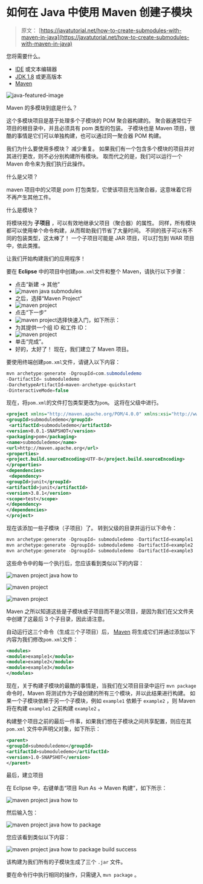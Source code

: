 # 如何在 Java 中使用 Maven 创建子模块

> 原文： [https://javatutorial.net/how-to-create-submodules-with-maven-in-java](https://javatutorial.net/how-to-create-submodules-with-maven-in-java)

您将需要什么。

*   [IDE](https://javatutorial.net/choose-your-java-ide-eclipse-netbeans-and-intellij-idea)  或文本编辑器
*   [JDK 1.8](https://javatutorial.net/install-java-8-jdk-on-ubuntu)  或更高版本
*   [Maven](https://javatutorial.net/how-to-install-maven-on-windows-linux-and-mac)

![java-featured-image](img/e0db051dedc1179e7424b6d998a6a772.jpg)

Maven 的多模块到底是什么？

这个多模块项目是基于处理多个子模块的 POM 聚合器构建的。 聚合器通常位于项目的根目录中，并且必须具有 pom 类型的包装。 子模块也是 Maven 项目，很酷的事情是它们可以单独构建，也可以通过同一聚合器 POM 构建。

我们为什么要使用多模块？
减少重复。 如果我们有一个包含多个模块的项目并对其进行更改，则不必分别构建所有模块。 取而代之的是，我们可以运行一个 Maven 命令来为我们执行此操作。

什么是父项？

maven 项目中的父项是 pom 打包类型，它使该项目充当聚合器，这意味着它将不再产生其他工件。

什么是模块？

将模块视为 **子项目** ，可以有效地继承父项目（聚合器）的属性。 同样，所有模块都可以使用单个命令构建，从而帮助我们节省了大量时间。 不同的孩子可以有不同的包装类型，这太棒了！ 一个子项目可能是 JAR 项目，可以打包到 WAR 项目中，依此类推。

让我们开始构建我们的应用程序！

要在 **Eclipse** 中的项目中创建`pom.xml`文件和整个 Maven，请执行以下步骤：

*   点击“新建 -&gt; 其他”
*   ![maven java submodules](img/425ef0401d30e0dbbd46f87e360ec1e1.jpg)
*   之后，选择“Maven Project”
*   ![maven project](img/afa3e988dd7bbfb1b2ee1faeb10e3398.jpg)
*   点击“下一步”
*   ![maven project](img/466f27c0385aaa11faa247439fccb96d.jpg)选择快速入门，如下所示：
*   为其提供一个组 ID 和工件 ID：
*   ![maven project](img/62ebe485ca59fd2b5cc21befea48515e.jpg)
*   单击“完成”。
*   好的，太好了！ 现在，我们建立了 Maven 项目。

要使用终端创建`pom.xml`文件，请键入以下内容：

```java
mvn archetype:generate -DgroupId=com.submoduledemo                        
-DartifactId= submoduledemo                        
-DarchetypeArtifactId=maven-archetype-quickstart                        
-DinteractiveMode=false
```

现在，将`pom.xml`的文件打包类型更改为`pom`。 这将在父级中进行。

```xml
<project xmlns="http://maven.apache.org/POM/4.0.0" xmlns:xsi="http://www.w3.org/2001/XMLSchema-instance"  xsi:schemaLocation="http://maven.apache.org/POM/4.0.0 http://maven.apache.org/xsd/maven-4.0.0.xsd">  <modelVersion>4.0.0</modelVersion> 
<groupId>submoduledemo</groupId> 
 <artifactId>submoduledemo</artifactId> 
<version>0.0.1-SNAPSHOT</version>
<packaging>pom</packaging> 
<name>submoduledemo</name> 
<url>http://maven.apache.org</url> 
<properties>   
<project.build.sourceEncoding>UTF-8</project.build.sourceEncoding> 
</properties> 
<dependencies>   
 <dependency>     
<groupId>junit</groupId>     
<artifactId>junit</artifactId>     
<version>3.8.1</version>     
<scope>test</scope>   
</dependency> 
</dependencies>
</project>
```

现在该添加一些子模块（子项目）了。 转到父级的目录并运行以下命令：

```java
mvn archetype:generate -DgroupId= submoduledemo -DartifactId=example1
mvn archetype:generate -DgroupId= submoduledemo -DartifactId=example2
mvn archetype:generate -DgroupId= submoduledemo -DartifactId=example3
```

这些命令中的每一个执行后，您应该看到类似以下的内容：

![maven project java how to](img/1b77c0e81b58a0e818eca59b09508f00.jpg)

![maven project](img/e374e494deab3ae75f2c30ed4be833e4.jpg)

![maven project](img/92ec21ba3f4ca0169c078f9a527eda4c.jpg)

Maven 之所以知道这些是子模块或子项目而不是父项目，是因为我们在父文件夹中创建了这最后 3 个子目录，因此请注意。

自动运行这三个命令（生成三个子项目）后， [Maven](https://javatutorial.net/how-to-install-maven-on-windows-linux-and-mac) 将生成它们并通过添加以下内容为我们修改`pom.xml`文件：

```xml
<modules>
<module>example1</module>
<module>example2</module>
<module>example3</module>
</modules>
```

现在，关于构建子模块的最酷的事情是，当我们在父项目目录中运行 `mvn package` 命令时，Maven 将测试作为子级创建的所有三个模块，并以此结果进行构建。 如果一个子模块依赖于另一个子模块，例如 `example1` 依赖于 `example2` ，则 Maven 将在构建 `example1` 之前构建 `example2` 。

构建整个项目之前的最后一件事，如果我们想在子模块之间共享配置，则应在其 `pom.xml` 文件中声明父对象，如下所示：

```xml
<parent>
<groupId>submoduledemo</groupId>
<artifactId>submoduledemo</artifactId>
<version>1.0-SNAPSHOT</version>
</parent>
```

最后，建立项目

在 Eclipse 中，右键单击“项目 Run As -&gt; Maven 构建”，如下所示：

![maven project java how to](img/de2b570773b34602bb0de338683d562d.jpg)

然后输入包：

![maven project java how to package](img/ff0c34ce3dcefbac0a8d5bee8bd948f9.jpg)

您应该看到类似以下内容：

![maven project java how to package build success](img/85dce99bb4542bb3a01bdbf1a883b9e9.jpg)

该构建为我们所有的子模块生成了三个 `.jar` 文件。

要在命令行中执行相同的操作，只需键入 `mvn package` 。